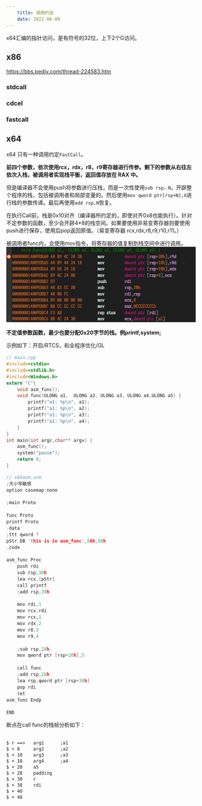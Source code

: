 ```yaml
---
    title: 调用约定
    date: 2021-06-09
---
```



x64汇编的指针访问，是有符号的32位，上下2个G访问。

## x86

https://bbs.pediy.com/thread-224583.htm

### stdcall

### cdcel

### fastcall

## x64 

x64 只有一种调用约定`FastCall`。

**前四个参数，依次使用rcx，rdx，r8，r9寄存器进行传参。剩下的参数从右往左依次入栈，被调用者实现栈平衡，返回值存放在 RAX 中。**

但是编译器不会使用push将参数进行压栈，而是一次性使用`sub rsp，N`，开辟整个程序的栈，包括被调用者和局部变量的。然后使用`mov qword ptr[rsp+N],X`进行栈的参数传递。最后再使用`add rsp,N`恢复。

在执行Call前，栈是0x10对齐（编译器所约定的，即使对齐0x8也能执行）。针对不定参数的函数，至少会开辟4*8的栈空间。如果要使用非易变寄存器则要使用push进行保存，使用后pop返回原值。（易变寄存器 rcx,rdx,r8,r9,r10,r11。）

被调用者func内，会使用mov指令，将寄存器的值复制到栈空间中进行调用。
![](../../assets/img/windows_program/Call_conversion_p1.png)

**不定值参数函数，最少也要分配0x20字节的栈。例printf,system;**


示例如下：开启/RTCS，和全程序优化/GL 
```C
// main.cpp
#include<cstdio>
#include<stdlib.h>
#include<Windows.h>
extern "C"{
    void asm_func();
    void func(ULONG a1,  ULONG a2, ULONG a3, ULONG a4,ULONG a5) {
        printf("a1: %p\n", a1);
        printf("a1: %p\n", a2);
        printf("a1: %p\n", a3);
        printf("a1: %p\n", a4);
    }
}
int main(int argc,char** argv) {
	asm_func();
	system("pause");
	return 0;
}
```

```c
// x64asm.asm
;大小写敏感
option casemap:none

;main Proto

func Proto
printf Proto
.data
;ttt qword ?
pStr DB 'this is in asm_func',0Ah,00h
.code

asm_func Proc
	push rdi
	sub rsp,30h
	lea rcx,[pStr]
	call printf	
	;add rsp,20h
	
	mov rdi,1
	mov rcx,rdi
	mov rcx,1
	mov rdx,2
	mov r8,3
	mov r9,4

	;sub rsp,28h
	mov qword ptr [rsp+20h],5

	call func
	;add rsp,28h
	lea rsp,qword ptr [rsp+30h]
	pop rdi
	ret
asm_func Endp

END
```

断点在call func的栈帧分析如下：
```

$ r ==>   arg1      ;a1
$ + 8     arg2      ;a2
$ + 10    arg3      ;a3
$ + 18    arg4      ;a4
$ + 20    a5 
$ + 28    padding
$ + 30    r
$ + 38    rdi
$ + 40    
$ + 48    
```